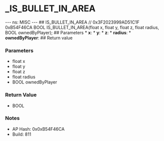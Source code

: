 # _IS_BULLET_IN_AREA

--- ns: MISC --- ## IS_BULLET_IN_AREA  // 0x3F2023999AD51C1F 0xB54F46CA BOOL IS_BULLET_IN_AREA(float x, float y, float z, float radius, BOOL ownedByPlayer);  ## Parameters * **x**: * **y**: * **z**: * **radius**: * **ownedByPlayer**:  ## Return value

### Parameters
* float x
* float y
* float z
* float radius
* BOOL ownedByPlayer

### Return Value
* BOOL

### Notes
* AP Hash: 0x0xB54F46CA
* Build: 811

